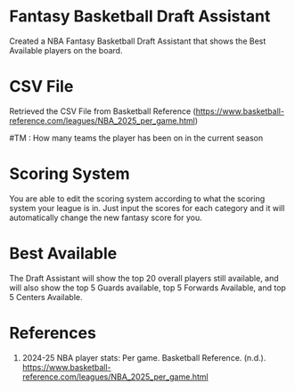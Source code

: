 # Fantasy Basketball Draft Assistant
Created a NBA Fantasy Basketball Draft Assistant that shows the Best Available players on the board.
# CSV File
Retrieved the CSV File from Basketball Reference (https://www.basketball-reference.com/leagues/NBA_2025_per_game.html)

#TM : How many teams the player has been on in the current season
# Scoring System
You are able to edit the scoring system according to what the scoring system your league is in. Just input the scores for each category and it will automatically change the new fantasy score for you.
# Best Available
The Draft Assistant will show the top 20 overall players still available, and will also show the top 5 Guards available, top 5 Forwards Available, and top 5 Centers Available.
# References
1. 2024-25 NBA player stats: Per game. Basketball Reference. (n.d.). https://www.basketball-reference.com/leagues/NBA_2025_per_game.html 
